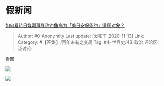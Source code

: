 # 假新闻
[如何看待日媒曝拜登称钓鱼岛为「美日安保条约」适用对象？](https://www.zhihu.com/question/429883520/answer/1572332236)

> Author: #0-Anonymity
> Last update: [发布于 2020-11-13]
> Link:
> Category: #【答集】/百年未有之变局
> Tag: #4-世界史/4B-政治
> 评论区:
> 泛讨论:

看图

![](https://picx.zhimg.com/80/v2-688361e7788b009073e38f28cac7236e_1440w.webp?source=c8b7c179)

![](https://picx.zhimg.com/80/v2-f0f7a0a82588f0ad868b4e23751caced_1440w.webp?source=c8b7c179)
